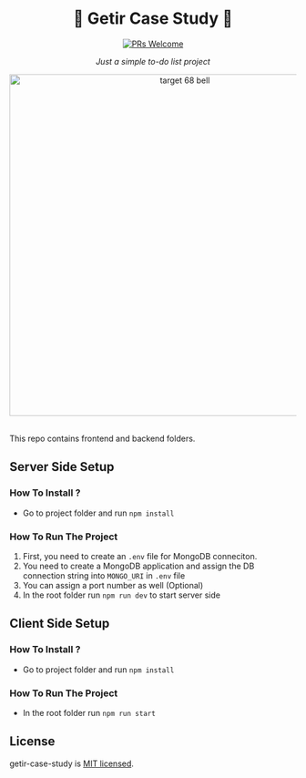 <div align="center">

# 📝 Getir Case Study 📝
[![PRs Welcome](https://img.shields.io/badge/PRs-welcome-brightgreen.svg?style=flat-square)](http://makeapullrequest.com)

<i>Just a simple to-do list project </i>

<img src="https://user-images.githubusercontent.com/17435062/107618062-0025bc80-6c62-11eb-8707-375d6908b512.png" alt="target 68 bell" width="600"/>

</div>
<br>

This repo contains frontend and backend folders.

## Server Side Setup

### How To Install ? 

- Go to project folder and run ```npm install``` 

### How To Run The Project

1.  First, you need to create an ```.env``` file for MongoDB conneciton.
2.  You need to create a MongoDB application and assign the DB connection string into ```MONGO_URI``` in ```.env``` file
3.  You can assign a port number as well (Optional)
4.  In the root folder run ```npm run dev``` to start server side

## Client Side Setup

### How To Install ? 

- Go to project folder and run ```npm install``` 

### How To Run The Project

- In the root folder run ```npm run start```

## License

getir-case-study is [MIT licensed](./LICENSE).
